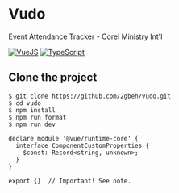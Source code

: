 # Vudo

Event Attendance Tracker - Corel Ministry Int'l

[![VueJS](https://img.shields.io/badge/vue-3.x-41b883.svg)](https://vuejs.org/guide/introduction.html)
[![TypeScript](https://img.shields.io/badge/typescript-5.x-blue.svg)](https://www.typescriptlang.org/docs/)

## Clone the project

```
$ git clone https://github.com/2gbeh/vudo.git
$ cd vudo
$ npm install
$ npm run format
$ npm run dev
```


```
declare module '@vue/runtime-core' {
  interface ComponentCustomProperties {
    $const: Record<string, unknown>;
  }
}

export {}  // Important! See note.
```